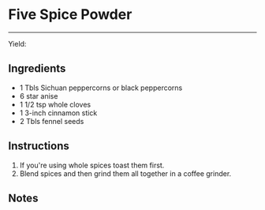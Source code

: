 # Five Spice Powder
---
Yield:

## Ingredients
- 1 Tbls Sichuan peppercorns or black peppercorns
- 6 star anise
- 1 1/2 tsp whole cloves
- 1 3-inch cinnamon stick
- 2 Tbls fennel seeds

## Instructions
1. If you're using whole spices toast them first. 
2. Blend spices and then grind them all together in a coffee grinder.

## Notes
